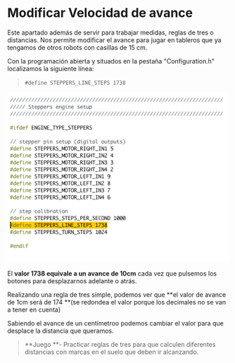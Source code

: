 # Modificar Velocidad de avance

Este apartado además de servir para trabajar medidas, reglas de tres o distancias. Nos permite modificar el avance para jugar en tableros que ya tengamos de otros robots con casillas de 15 cm.

Con la programación abierta y situados en la pestaña "Configuration.h" localizamos la siguiente línea:

>`#define STEPPERS_LINE_STEPS 1738`

![](/assets/Modificar-distancia.png)

El **valor 1738 equivale a un avance de 10cm** cada vez que pulsemos los botones para desplazarnos adelante o atrás.

Realizando una regla de tres simple, podemos ver que **el valor de avance de 1cm será de 174 **(se redondea el valor porque los decimales no se van a tener en cuenta)

Sabiendo el avance de un centímetroo podemos cambiar el valor para que desplace la distancia que queramos.

> **Juego **- Practicar reglas de tres para que calculen diferentes distancias con marcas en el suelo que deben ir alcanzando.












